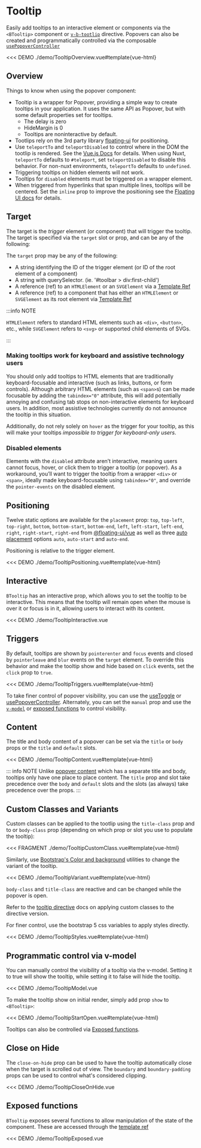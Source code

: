 # Tooltip

<PageHeader>

Easily add tooltips to an interactive element or components via the `<BTooltip>` component
or [`v-b-tootlip`](/docs/directives/b-tooltip) directive. Popovers can also be created and programmatically controlled via the composable
[`usePopoverController`](<(/docs/composables/useTooltipController)>)

</PageHeader>

<<< DEMO ./demo/TooltipOverview.vue#template{vue-html}

## Overview

Things to know when using the popover component:

- Tooltip is a wrapper for Popover, providing a simple way to create tooltips in your application. It uses the same API as Popover, but with some default properties set for tooltips.
  - The delay is zero
  - HideMargin is 0
  - Tooltips are noninteractive by default.
- Tootlips rely on the 3rd party library [floating-ui](https://floating-ui.com/) for positioning.
- Use `teleportTo` and `teleportDisabled` to control where in the DOM the tootlip is rendered. See the [Vue.js Docs](https://vuejs.org/guide/built-ins/teleport.html) for details. When using Nuxt, `teleportTo` defaults to `#teleport`, set `teleportDisabled` to disable this behavior. For non-nuxt environments, `teleportTo` defaults to `undefined`.
- Triggering tooltips on hidden elements will not work.
- Tooltips for `disabled` elements must be triggered on a wrapper element.
- When triggered from hyperlinks that span multiple lines, tooltips will be centered. Set the `inline` prop to improve the positioning see the [Floating UI docs](https://floating-ui.com/docs/inline) for details.

## Target

The target is the _trigger_ element (or component) that will trigger the tooltip. The target is
specified via the `target` slot or prop, and can be any of the following:

The `target` prop may be any of the following:

- A string identifying the ID of the trigger element (or ID of the root element of a component)
- A string with querySelector. (ie. '#toolbar > div:first-child')
- A reference (ref) to an `HTMLElement` or an `SVGElement` via a [Template Ref](https://vuejs.org/guide/essentials/template-refs.html)
- A reference (ref) to a component that has either an `HTMLElement` or `SVGElement` as its root
  element via [Template Ref](https://vuejs.org/guide/essentials/template-refs.html)

:::info NOTE

`HTMLElement` refers to standard HTML elements such as `<div>`, `<button>`, etc., while `SVGElement`
refers to `<svg>` or supported child elements of SVGs.

:::

### Making tooltips work for keyboard and assistive technology users

You should only add tooltips to HTML elements that are traditionally keyboard-focusable and
interactive (such as links, buttons, or form controls). Although arbitrary HTML elements (such as
`<span>`s) can be made focusable by adding the `tabindex="0"` attribute, this will add potentially
annoying and confusing tab stops on non-interactive elements for keyboard users. In addition, most
assistive technologies currently do not announce the tooltip in this situation.

Additionally, do not rely solely on `hover` as the trigger for your tooltip, as this will make your
tooltips _impossible to trigger for keyboard-only users_.

### Disabled elements

Elements with the `disabled` attribute aren’t interactive, meaning users cannot focus, hover, or
click them to trigger a tooltip (or popover). As a workaround, you’ll want to trigger the tooltip
from a wrapper `<div>` or `<span>`, ideally made keyboard-focusable using `tabindex="0"`, and
override the `pointer-events` on the disabled element.

## Positioning

Twelve static options are available for the `placement` prop: `top`, `top-left`, `top-right`,
`bottom`, `bottom-start`, `bottom-end`, `left`, `left-start`, `left-end`, `right`, `right-start`, `right-end` from
[@floating-ui/vue](https://floating-ui.com/) as well as three [auto placement](https://floating-ui.com/docs/autoplacement)
options `auto`, `auto-start` and `auto-end`.

Positioning is relative to the trigger element.

<<< DEMO ./demo/TooltipPositioning.vue#template{vue-html}

## Interactive

`BTooltip` has an interactive prop, which allows you to set the tooltip to be interactive. This means that the tooltip will remain open when the mouse is over it or focus is in it, allowing users to interact with its content.

<<< DEMO ./demo/TooltipInteractive.vue

## Triggers

By default, tooltips are shown by `pointerenter` and `focus` events and closed by `pointerleave` and `blur` events
on the `target` element. To override this behavior and make the tooltip show and hide based
on `click` events, set the `click` prop to `true`.

<<< DEMO ./demo/TooltipTriggers.vue#template{vue-html}

To take finer control of popover visibility, you can use the [useToggle](/docs/composables/useToggle) or
[usePopoverController](/docs/composables/usePopoverController). Alternately, you can set the `manual` prop
and use the [`v-model`](#programmatic-control-via-v-model) or
[exposed functions](#exposed-functions) to control visibility.

## Content

The title and body content of a popover can be set via the `title` or `body` props or the `title`
and `default` slots.

<<< DEMO ./demo/TooltipContent.vue#template{vue-html}

::: info NOTE
Unlike [popover content](/docs/components/popover#content) which has a separate title and body, tooltips only
have one place to place content. The `title` prop and slot take precedence over the `body` and `default`
slots and the slots (as always) take precedence over the props.
:::

## Custom Classes and Variants

Custom classes can be applied to the tootlip using the `title-class` prop and to or `body-class` prop
(depending on which prop or slot you use to populate the tooltip):

<<< FRAGMENT ./demo/TooltipCustomClass.vue#template{vue-html}

Similarly, use [Bootstrap's Color and background](https://getbootstrap.com/docs/5.3/helpers/color-background/)
utilities to change the variant of the tooltip.

<<< DEMO ./demo/TooltipVariant.vue#template{vue-html}

`body-class` and `title-class` are reactive and can be changed while the popover is open.

Refer to the [tooltip directive](/docs/directives/btooltip) docs on applying custom
classes to the directive version.

For finer control, use the bootstrap 5 css variables to apply styles directly.

<<< DEMO ./demo/TooltipStyles.vue#template{vue-html}

## Programmatic control via v-model

You can manually control the visibility of a tooltip via the v-model. Setting it to true will show the tooltip,
while setting it to false will hide the tooltip.

<<< DEMO ./demo/TooltipModel.vue

To make the tooltip show on initial render, simply add prop `show` to `<BTooltip>`:

<<< DEMO ./demo/TooltipStartOpen.vue#template{vue-html}

Tooltips can also be controlled via [Exposed functions](#exposed-functions).

## Close on Hide

The `close-on-hide` prop can be used to have the tooltip automatically close
when the target is scrolled out of view. The `boundary` and `boundary-padding`
props can be used to control what's considered clipping.

<<< DEMO ./demo/TooltipCloseOnHide.vue

## Exposed functions

`BTooltip` exposes several functions to allow manipulation of the state of the component.
These are accessed through the [template ref](https://vuejs.org/guide/essentials/template-refs.html#template-refs)

<<< DEMO ./demo/TooltipExposed.vue

